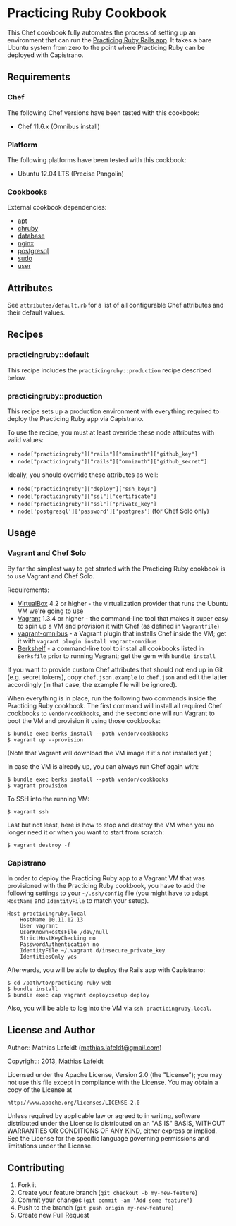 Practicing Ruby Cookbook
========================

This Chef cookbook fully automates the process of setting up an environment that
can run the [Practicing Ruby Rails app][practicingruby-web]. It takes a bare
Ubuntu system from zero to the point where Practicing Ruby can be deployed with
Capistrano.

Requirements
------------

### Chef

The following Chef versions have been tested with this cookbook:

* Chef 11.6.x (Omnibus install)

### Platform

The following platforms have been tested with this cookbook:

* Ubuntu 12.04 LTS (Precise Pangolin)

### Cookbooks

External cookbook dependencies:

* [apt](https://github.com/opscode-cookbooks/apt)
* [chruby](https://github.com/Atalanta/chef-chruby)
* [database](https://github.com/opscode-cookbooks/database)
* [nginx](https://github.com/opscode-cookbooks/nginx)
* [postgresql](https://github.com/opscode-cookbooks/postgresql)
* [sudo](https://github.com/opscode-cookbooks/sudo)
* [user](https://github.com/fnichol/chef-user)

Attributes
----------

See `attributes/default.rb` for a list of all configurable Chef attributes and
their default values.

Recipes
-------

### practicingruby::default

This recipe includes the `practicingruby::production` recipe described below.

### practicingruby::production

This recipe sets up a production environment with everything required to deploy
the Practicing Ruby app via Capistrano.

To use the recipe, you must at least override these node attributes with valid
values:

* `node["practicingruby"]["rails"]["omniauth"]["github_key"]`
* `node["practicingruby"]["rails"]["omniauth"]["github_secret"]`

Ideally, you should override these attributes as well:

* `node["practicingruby"]["deploy"]["ssh_keys"]`
* `node["practicingruby"]["ssl"]["certificate"]`
* `node["practicingruby"]["ssl"]["private_key"]`
* `node['postgresql']['password']['postgres']` (for Chef Solo only)

Usage
-----

### Vagrant and Chef Solo

By far the simplest way to get started with the Practicing Ruby cookbook is to
use Vagrant and Chef Solo.

Requirements:

* [VirtualBox] 4.2 or higher - the virtualization provider that runs the Ubuntu
  VM we're going to use
* [Vagrant] 1.3.4 or higher - the command-line tool that makes it super easy to
  spin up a VM and provision it with Chef (as defined in `Vagrantfile`)
* [vagrant-omnibus] - a Vagrant plugin that installs Chef inside the VM; get it
  with `vagrant plugin install vagrant-omnibus`
* [Berkshelf] - a command-line tool to install all cookbooks listed in
  `Berksfile` prior to running Vagrant; get the gem with `bundle install`

If you want to provide custom Chef attributes that should not end up in Git
(e.g. secret tokens), copy `chef.json.example` to `chef.json` and edit the
latter accordingly (in that case, the example file will be ignored).

When everything is in place, run the following two commands inside the
Practicing Ruby cookbook. The first command will install all required Chef
cookbooks to `vendor/cookbooks`, and the second one will run Vagrant to boot the
VM and provision it using those cookbooks:

    $ bundle exec berks install --path vendor/cookbooks
    $ vagrant up --provision

(Note that Vagrant will download the VM image if it's not installed yet.)

In case the VM is already up, you can always run Chef again with:

    $ bundle exec berks install --path vendor/cookbooks
    $ vagrant provision

To SSH into the running VM:

    $ vagrant ssh

Last but not least, here is how to stop and destroy the VM when you no longer
need it or when you want to start from scratch:

    $ vagrant destroy -f

### Capistrano

In order to deploy the Practicing Ruby app to a Vagrant VM that was provisioned
with the Practicing Ruby cookbook, you have to add the following settings to
your `~/.ssh/config` file (you might have to adapt `HostName` and `IdentityFile`
to match your setup).

```
Host practicingruby.local
    HostName 10.11.12.13
    User vagrant
    UserKnownHostsFile /dev/null
    StrictHostKeyChecking no
    PasswordAuthentication no
    IdentityFile ~/.vagrant.d/insecure_private_key
    IdentitiesOnly yes
```

Afterwards, you will be able to deploy the Rails app with Capistrano:

    $ cd /path/to/practicing-ruby-web
    $ bundle install
    $ bundle exec cap vagrant deploy:setup deploy

Also, you will be able to log into the VM via `ssh practicingruby.local`.

License and Author
------------------

Author:: Mathias Lafeldt (<mathias.lafeldt@gmail.com>)

Copyright:: 2013, Mathias Lafeldt

Licensed under the Apache License, Version 2.0 (the "License");
you may not use this file except in compliance with the License.
You may obtain a copy of the License at

    http://www.apache.org/licenses/LICENSE-2.0

Unless required by applicable law or agreed to in writing, software
distributed under the License is distributed on an "AS IS" BASIS,
WITHOUT WARRANTIES OR CONDITIONS OF ANY KIND, either express or implied.
See the License for the specific language governing permissions and
limitations under the License.

Contributing
------------

1. Fork it
2. Create your feature branch (`git checkout -b my-new-feature`)
3. Commit your changes (`git commit -am 'Add some feature'`)
4. Push to the branch (`git push origin my-new-feature`)
5. Create new Pull Request


[Berkshelf]: http://berkshelf.com/
[Vagrant]: http://vagrantup.com
[VirtualBox]: https://www.virtualbox.org/
[practicingruby-web]: https://github.com/elm-city-craftworks/practicing-ruby-web
[vagrant-omnibus]: https://github.com/schisamo/vagrant-omnibus
